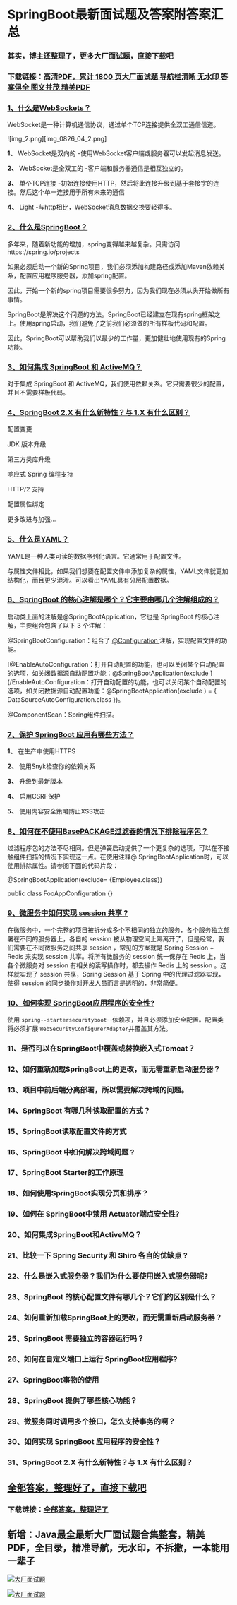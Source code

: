 # SpringBoot最新面试题及答案附答案汇总

### 其实，博主还整理了，更多大厂面试题，直接下载吧

### 下载链接：[高清PDF，累计 1800 页大厂面试题  导航栏清晰 无水印  答案俱全 图文并茂  精美PDF](https://github.com/liantengda/JavaEngineerBooks/blob/master/docs/index.md)



### [1、什么是WebSockets？](https://github.com/liantengda/JavaEngineerBooks/blob/master/docs/SpringBoot/SpringBoot最新面试题及答案附答案汇总.md#1什么是websockets)  


WebSocket是一种计算机通信协议，通过单个TCP连接提供全双工通信信道。

![img_2.png][img_0826_04_2.png]

**1、** WebSocket是双向的 -使用WebSocket客户端或服务器可以发起消息发送。

**2、** WebSocket是全双工的 -客户端和服务器通信是相互独立的。

**3、** 单个TCP连接 -初始连接使用HTTP，然后将此连接升级到基于套接字的连接。然后这个单一连接用于所有未来的通信

**4、** Light -与http相比，WebSocket消息数据交换要轻得多。


### [2、什么是SpringBoot？](https://github.com/liantengda/JavaEngineerBooks/blob/master/docs/SpringBoot/SpringBoot最新面试题及答案附答案汇总.md#2什么是springboot)  


多年来，随着新功能的增加，spring变得越来越复杂。只需访问https://spring.io/projects

如果必须启动一个新的Spring项目，我们必须添加构建路径或添加Maven依赖关系，配置应用程序服务器，添加spring配置。

因此，开始一个新的spring项目需要很多努力，因为我们现在必须从头开始做所有事情。

SpringBoot是解决这个问题的方法。SpringBoot已经建立在现有spring框架之上。使用spring启动，我们避免了之前我们必须做的所有样板代码和配置。

因此，SpringBoot可以帮助我们以最少的工作量，更加健壮地使用现有的Spring功能。


### [3、如何集成 SpringBoot 和 ActiveMQ？](https://github.com/liantengda/JavaEngineerBooks/blob/master/docs/SpringBoot/SpringBoot最新面试题及答案附答案汇总.md#3如何集成-springboot-和-activemq)  


对于集成 SpringBoot 和 ActiveMQ，我们使用依赖关系。它只需要很少的配置，并且不需要样板代码。


### [4、SpringBoot 2.X 有什么新特性？与 1.X 有什么区别？](https://github.com/liantengda/JavaEngineerBooks/blob/master/docs/SpringBoot/SpringBoot最新面试题及答案附答案汇总.md#4springboot-2x-有什么新特性与-1x-有什么区别)  


配置变更

JDK 版本升级

第三方类库升级

响应式 Spring 编程支持

HTTP/2 支持

配置属性绑定

更多改进与加强…


### [5、什么是YAML？](https://github.com/liantengda/JavaEngineerBooks/blob/master/docs/SpringBoot/SpringBoot最新面试题及答案附答案汇总.md#5什么是yaml)  


YAML是一种人类可读的数据序列化语言。它通常用于配置文件。

与属性文件相比，如果我们想要在配置文件中添加复杂的属性，YAML文件就更加结构化，而且更少混淆。可以看出YAML具有分层配置数据。


### [6、SpringBoot 的核心注解是哪个？它主要由哪几个注解组成的？](https://github.com/liantengda/JavaEngineerBooks/blob/master/docs/SpringBoot/SpringBoot最新面试题及答案附答案汇总.md#6springboot-的核心注解是哪个它主要由哪几个注解组成的)  


启动类上面的注解是@SpringBootApplication，它也是 SpringBoot 的核心注解，主要组合包含了以下 3 个注解：

@SpringBootConfiguration：组合了 [@Configuration ](/Configuration ) 注解，实现配置文件的功能。

[@EnableAutoConfiguration：打开自动配置的功能，也可以关闭某个自动配置的选项，如关闭数据源自动配置功能：@SpringBootApplication(exclude ](/EnableAutoConfiguration：打开自动配置的功能，也可以关闭某个自动配置的选项，如关闭数据源自动配置功能：@SpringBootApplication(exclude ) = { DataSourceAutoConfiguration.class })。

@ComponentScan：Spring组件扫描。


### [7、保护 SpringBoot 应用有哪些方法？](https://github.com/liantengda/JavaEngineerBooks/blob/master/docs/SpringBoot/SpringBoot最新面试题及答案附答案汇总.md#7保护-springboot-应用有哪些方法)  


**1、**  在生产中使用HTTPS

**2、**  使用Snyk检查你的依赖关系

**3、**  升级到最新版本

**4、**  启用CSRF保护

**5、**  使用内容安全策略防止XSS攻击


### [8、如何在不使用BasePACKAGE过滤器的情况下排除程序包？](https://github.com/liantengda/JavaEngineerBooks/blob/master/docs/SpringBoot/SpringBoot最新面试题及答案附答案汇总.md#8如何在不使用basepackage过滤器的情况下排除程序包)  


过滤程序包的方法不尽相同。但是弹簧启动提供了一个更复杂的选项，可以在不接触组件扫描的情况下实现这一点。在使用注释@ SpringBootApplication时，可以使用排除属性。请参阅下面的代码片段：

@SpringBootApplication(exclude= {Employee.class})

public class FooAppConfiguration {}


### [9、微服务中如何实现 session 共享 ?](https://github.com/liantengda/JavaEngineerBooks/blob/master/docs/SpringBoot/SpringBoot最新面试题及答案附答案汇总.md#9微服务中如何实现-session-共享-)  


在微服务中，一个完整的项目被拆分成多个不相同的独立的服务，各个服务独立部署在不同的服务器上，各自的 session 被从物理空间上隔离开了，但是经常，我们需要在不同微服务之间共享 session ，常见的方案就是 Spring Session + Redis 来实现 session 共享。将所有微服务的 session 统一保存在 Redis 上，当各个微服务对 session 有相关的读写操作时，都去操作 Redis 上的 session 。这样就实现了 session 共享，Spring Session 基于 Spring 中的代理过滤器实现，使得 session 的同步操作对开发人员而言是透明的，非常简便。


### [10、如何实现 SpringBoot应用程序的安全性?](https://github.com/liantengda/JavaEngineerBooks/blob/master/docs/SpringBoot/SpringBoot最新面试题及答案附答案汇总.md#10如何实现-springboot应用程序的安全性)  


使用 `spring--startersecurityboot`--依赖项，并且必须添加安全配置。配置类将必须扩展 `WebSecurityConfigurerAdapter`并覆盖其方法。


### 11、是否可以在SpringBoot中覆盖或替换嵌入式Tomcat？
### 12、如何重新加载SpringBoot上的更改，而无需重新启动服务器？
### 13、项目中前后端分离部署，所以需要解决跨域的问题。
### 14、SpringBoot 有哪几种读取配置的方式？
### 15、SpringBoot读取配置文件的方式
### 16、SpringBoot 中如何解决跨域问题 ?
### 17、SpringBoot Starter的工作原理
### 18、如何使用SpringBoot实现分页和排序？
### 19、如何在 SpringBoot中禁用 Actuator端点安全性?
### 20、如何集成SpringBoot和ActiveMQ？
### 21、比较一下 Spring Security 和 Shiro 各自的优缺点 ?
### 22、什么是嵌入式服务器？我们为什么要使用嵌入式服务器呢?
### 23、SpringBoot 的核心配置文件有哪几个？它们的区别是什么？
### 24、如何重新加载SpringBoot上的更改，而无需重新启动服务器？
### 25、SpringBoot 需要独立的容器运行吗？
### 26、如何在自定义端口上运行 SpringBoot应用程序?
### 27、SpringBoot事物的使用
### 28、SpringBoot 提供了哪些核心功能？
### 29、微服务同时调用多个接口，怎么支持事务的啊？
### 30、如何实现 SpringBoot 应用程序的安全性？
### 31、SpringBoot 2.X 有什么新特性？与 1.X 有什么区别？




## [全部答案，整理好了，直接下载吧](https://github.com/liantengda/JavaEngineerBooks/blob/master/docs/daan.md)

### 下载链接：[全部答案，整理好了](https://github.com/liantengda/JavaEngineerBooks/blob/master/docs/daan.md)




## 新增：Java最全最新大厂面试题合集整套，精美PDF，全目录，精准导航，无水印，不拆撒，一本能用一辈子

[![大厂面试题](http://shasengbufa.com/1.jpg "叶子创业记")](http://shasengbufa.com/wechat.jpg "叶子创业记")

[![大厂面试题](http://shasengbufa.com/wechat.jpg "叶子创业记")](http://shasengbufa.com/wechat.jpg "叶子创业记")
